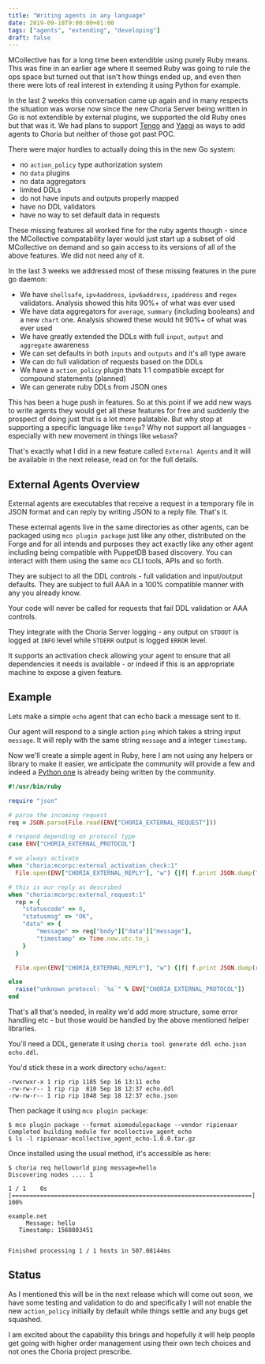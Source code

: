 ```yaml
---
title: "Writing agents in any language"
date: 2019-09-18T9:00:00+01:00
tags: ["agents", "extending", "developing"]
draft: false
---
```


MCollective has for a long time been extendible using purely Ruby means. This was fine in an earlier age where it seemed Ruby was going to rule the ops space but turned out that isn't how things ended up, and even then there were lots of real interest in extending it using Python for example.

In the last 2 weeks this conversation came up again and in many respects the situation was worse now since the new Choria Server being written in Go is not extendible by external plugins, we supported the old Ruby ones but that was it. We had plans to support [Tengo](https://github.com/d5/tengo) and [Yaegi](https://blog.containo.us/announcing-yaegi) as ways to add agents to Choria but neither of those got past POC.

There were major hurdles to actually doing this in the new Go system:

 * no `action_policy` type authorization system
 * no `data` plugins
 * no data aggregators
 * limited DDLs
 * do not have inputs and outputs properly mapped
 * have no DDL validators
 * have no way to set default data in requests

These missing features all worked fine for the ruby agents though - since the MCollective compatability layer would just start up a subset of old MCollective on demand and so gain access to its versions of all of the above features.  We did not need any of it.

In the last 3 weeks we addressed most of these missing features in the pure go daemon:

 * We have `shellsafe`, `ipv4address`, `ipv6address`, `ipaddress` and `regex` validators. Analysis showed this hits 90%+ of what was ever used
 * We have data aggregators for `average`, `summary` (including booleans) and a new `chart` one. Analysis showed these would hit 90%+ of what was ever used
 * We have greatly extended the DDLs with full `input`, `output` and `aggregate` awareness
 * We can set defaults in both `inputs` and `outputs` and it's all type aware
 * We can do full validation of requests based on the DDLs
 * We have a `action_policy` plugin thats 1:1 compatible except for compound statements (planned)
 * We can generate ruby DDLs from JSON ones

This has been a huge push in features. So at this point if we add new ways to write agents they would get all these features for free and suddenly the prospect of doing just that is a lot more palatable. But why stop at supporting a specific language like `tengo`? Why not support all languages - especially with new movement in things like `webasm`?

That's exactly what I did in a new feature called `External Agents` and it will be available in the next release, read on for the full details.

<!--more-->

## External Agents Overview

External agents are executables that receive a request in a temporary file in JSON format and can reply by writing JSON to a reply file. That's it.

These external agents live in the same directories as other agents, can be packaged using `mco plugin package` just like any other, distributed on the Forge and for all intends and purposes they act exactly like any other agent including being compatible with PuppetDB based discovery.  You can interact with them using the same `mco` CLI tools, APIs and so forth.

They are subject to all the DDL controls - full validation and input/output defaults. They are subject to full AAA in a 100% compatible manner with any you already know.

Your code will never be called for requests that fail DDL validation or AAA controls.

They integrate with the Choria Server logging - any output on `STDOUT` is logged at `INFO` level while `STDERR` output is logged `ERROR` level.

It supports an activation check allowing your agent to ensure that all dependencies it needs is available - or indeed if this is an appropriate machine to expose a given feature.

## Example

Lets make a simple `echo` agent that can echo back a message sent to it.

Our agent will respond to a single action `ping` which takes a string input `message`. It will reply with the same string `message` and a integer `timestamp`.

Now we'll create a simple agent in Ruby, here I am not using any helpers or library to make it easier, we anticipate the community will provide a few and indeed a [Python one](https://github.com/optiz0r/py-mco-agent) is already being written by the community.

```ruby
#!/usr/bin/ruby

require "json"

# parse the incoming request
req = JSON.parse(File.read(ENV["CHORIA_EXTERNAL_REQUEST"]))

# respond depending on protocol type
case ENV["CHORIA_EXTERNAL_PROTOCOL"]

# we always activate
when "choria:mcorpc:external_activation_check:1"
  File.open(ENV["CHORIA_EXTERNAL_REPLY"], "w") {|f| f.print JSON.dump("activate" => true)}

# this is our reply as described
when "choria:mcorpc:external_request:1"
  rep = {
    "statuscode" => 0,
    "statusmsg" => "OK",
    "data" => {
        "message" => req["body"]["data"]["message"],
        "timestamp" => Time.now.utc.to_i
    }
  }

  File.open(ENV["CHORIA_EXTERNAL_REPLY"], "w") {|f| f.print JSON.dump(rep)}

else
  raise("unknown protocol: `%s`" % ENV["CHORIA_EXTERNAL_PROTOCOL"])
end
```

That's all that's needed, in reality we'd add more structure, some error handling etc - but those would be handled by the above mentioned helper libraries.

You'll need a DDL, generate it using `choria tool generate ddl echo.json echo.ddl`.

You'd stick these in a work directory `echo/agent`:

```nohighlight
-rwxrwxr-x 1 rip rip 1185 Sep 16 13:11 echo
-rw-rw-r-- 1 rip rip  810 Sep 18 12:37 echo.ddl
-rw-rw-r-- 1 rip rip 1048 Sep 18 12:37 echo.json
```

Then package it using `mco plugin package`:

```nohighlight
$ mco plugin package --format aiomodulepackage --vendor ripienaar
Completed building module for mcollective_agent_echo
$ ls -l ripienaar-mcollective_agent_echo-1.0.0.tar.gz
```

Once installed using the usual method, it's accessible as here:

```nohighlight
$ choria req helloworld ping message=hello
Discovering nodes .... 1

1 / 1    0s [====================================================================] 100%

example.net
     Message: hello
   Timestamp: 1568803451


Finished processing 1 / 1 hosts in 507.08144ms
```

## Status

As I mentioned this will be in the next release which will come out soon, we have some testing and validation to do and specifically I will not enable the new `action_policy` initially by default while things settle and any bugs get squashed.

I am excited about the capability this brings and hopefully it will help people get going with higher order management using their own tech choices and not ones the Choria project prescribe.